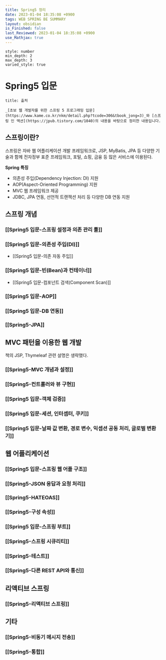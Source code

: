 ```yaml
---
title: Spring5 정리
date: 2023-01-04 18:35:08 +0900
tags: WEB SPRING BE SUMMARY 
layout: obsidian
is_Finished: false
last_Reviewed: 2023-01-04 18:35:08 +0900
use_Mathjax: true
---
```


```toc
style: number
min_depth: 2
max_depth: 3
varied_style: true
```

# Spring5 입문

```ad-quote
title: 출처

_[초보 웹 개발자를 위한 스프링 5 프로그래밍 입문](https://www.kame.co.kr/nkm/detail.php?tcode=306&tbook_jong=3)_와 [스프링 인 액션](https://jpub.tistory.com/1040)의 내용을 바탕으로 정리한 내용입니다.
```

## 스프링이란?

스프링은 자바 웹 어플리케이션 개발 프레임워크로, JSP, MyBatis, JPA 등 다양한 기술과 함께 전자정부 표준 프레임워크, 포털, 쇼핑, 금융 등 많은 서비스에 이용된다.

**Spring 특징**
- 의존성 주입(Dependency Injection: DI) 지원
- AOP(Aspect-Oriented Programming) 지원
- MVC 웹 프레임워크 제공
- JDBC, JPA 연동, 선언적 트랜잭션 처리 등 다양한 DB 연동 지원

## 스프링 개념
### [[Spring5 입문-스프링 설정과 의존 관리 툴]]
### [[Spring5 입문-의존성 주입(DI)]]
- [[Spring5 입문-의존 자동 주입]]
### [[Spring5 입문-빈(Bean)과 컨테이너]]
- [[Spring5 입문-컴포넌트 검색(Component Scan)]]
### [[Spring5 입문-AOP]]
### [[Spring5 입문-DB 연동]]
### [[Spring5-JPA]]


## MVC 패턴을 이용한 웹 개발
책의 JSP, Thymeleaf 관련 설명은 생략했다.
### [[Spring5-MVC 개념과 설정]]
### [[Spring5-컨트롤러와 뷰 구현]]
### [[Spring5 입문-객체 검증]]
### [[Spring5 입문-세션, 인터셉터, 쿠키]]
### [[Spring5 입문-날짜 값 변환,  경로 변수, 익셉션 공동 처리, 글로벌 변환기]]

## 웹 어플리케이션
### [[Spring5 입문-스프링 웹 어플 구조]]
### [[Spring5-JSON 응답과 요청 처리]]
### [[Spring5-HATEOAS]]
### [[Spring5-구성 속성]]
### [[Spring5 입문-스프링 부트]]
### [[Spring5-스프링 시큐리티]]
### [[Spring5-테스트]]
### [[Spring5-다른 REST API와 통신]]

## 리액티브 스프링
### [[Spring5-리액티브 스프링]]


## 기타
### [[Spring5-비동기 메시지 전송]]
### [[Spring5-통합]]
